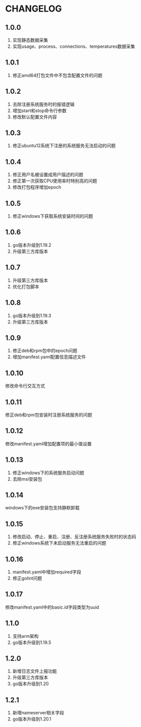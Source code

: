 # CHANGELOG

## 1.0.0

1. 实现静态数据采集
2. 实现usage、process、connections、temperatures数据采集

## 1.0.1

1. 修正amd64打包文件中不包含配置文件的问题

## 1.0.2

1. 去除注册系统服务时的报错逻辑
2. 增加start和stop命令行参数
3. 修改默认配置文件内容

## 1.0.3

1. 修正ubuntu12系统下注册的系统服务无法启动的问题

## 1.0.4

1. 修正用户名被设置成用户描述的问题
2. 修正第一次获取CPU使用率时特别高的问题
3. 修改打包程序增加epoch

## 1.0.5

1. 修正windows下获取系统安装时间的问题

## 1.0.6

1. go版本升级到1.19.2
2. 升级第三方库版本

## 1.0.7

1. 升级第三方库版本
2. 优化打包脚本

## 1.0.8

1. go版本升级到1.19.3
2. 升级第三方库版本

## 1.0.9

1. 修正deb和rpm包中的epoch问题
2. 增加manifest.yaml配置信息描述文件

## 1.0.10

修改命令行交互方式

## 1.0.11

修正deb和rpm包安装时注册系统服务的问题

## 1.0.12

修改manifest.yaml增加配置项的最小值设置

## 1.0.13

1. 修正windows下的系统服务启动问题
2. 去除msi安装包

## 1.0.14

windows下的exe安装包支持静默卸载

## 1.0.15

1. 修改启动、停止、重启、注册、反注册系统服务失败时的状态码
2. 修正windows系统下未启动服务无法重启的问题

## 1.0.16

1. manifest.yaml中增加required字段
2. 修正golint问题

## 1.0.17

修改manifest.yaml中的basic.id字段类型为uuid

## 1.1.0

1. 支持arm架构
2. go版本升级到1.19.5

## 1.2.0

1. 新增日志文件上报功能
2. 升级第三方库版本
3. go版本升级到1.20

## 1.2.1

1. 新增nameserver相关字段
2. go版本升级到1.20.1
